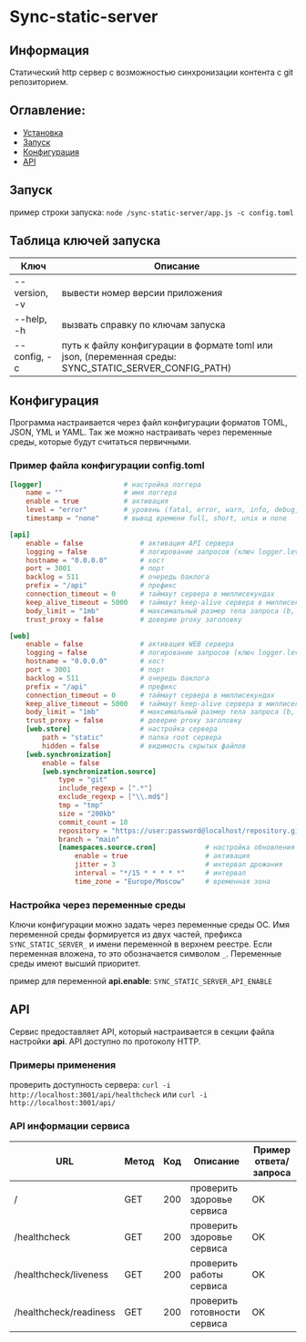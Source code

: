 # Sync-static-server

## Информация

Статический http сервер с возможностью синхронизации контента с git репозиторием.

## Оглавление:
- [Установка](#install)
- [Запуск](#launch)
- [Конфигурация](#configuration)
- [API](#api)

## <a name="install"></a> Запуск

пример строки запуска: `node /sync-static-server/app.js -c config.toml`

## <a name="launch"></a> Таблица ключей запуска

Ключ | Описание
------------ | -------------
--version, -v | вывести номер версии приложения
--help, -h | вызвать справку по ключам запуска
--config, -c | путь к файлу конфигурации в формате toml или json, (переменная среды: SYNC_STATIC_SERVER_CONFIG_PATH)

## <a name="configuration"></a> Конфигурация

Программа настраивается через файл конфигурации форматов TOML, JSON, YML и YAML. Так же можно настраивать через переменные среды, которые будут считаться первичными.

### Пример файла конфигурации config.toml

```toml
[logger]                    # настройка логгера
    name = ""               # имя логгера
    enable = true           # активация
    level = "error"         # уровень (fatal, error, warn, info, debug, trace)
    timestamp = "none"      # вывод времени full, short, unix и none

[api]
    enable = false              # активация API сервера
    logging = false             # логирование запросов (ключ logger.level = "debug" или ниже)
    hostname = "0.0.0.0"        # хост          
    port = 3001                 # порт
    backlog = 511               # очередь баклога
    prefix = "/api"             # префикс
    connection_timeout = 0      # таймаут сервера в миллисекундах
    keep_alive_timeout = 5000   # таймаут keep-alive сервера в миллисекундах
    body_limit = "1mb"          # максимальный размер тела запроса (b, kb, mb)
    trust_proxy = false         # доверие proxy заголовку

[web]
    enable = false              # активация WEB сервера
    logging = false             # логирование запросов (ключ logger.level = "debug" или ниже)
    hostname = "0.0.0.0"        # хост          
    port = 3001                 # порт
    backlog = 511               # очередь баклога
    prefix = "/api"             # префикс
    connection_timeout = 0      # таймаут сервера в миллисекундах
    keep_alive_timeout = 5000   # таймаут keep-alive сервера в миллисекундах
    body_limit = "1mb"          # максимальный размер тела запроса (b, kb, mb)
    trust_proxy = false         # доверие proxy заголовку
    [web.store]                 # настройка сервера
        path = "static"         # папка root сервера
        hidden = false          # видимость скрытых файлов
    [web.synchronization]                                                   # синхронизация
        enable = false                                                      # активация
        [web.synchronization.source]                                        # настройка источника
            type = "git"                                                    # тип источника
            include_regexp = [".*"]                                         # файлы будут включены в поиск        
            exclude_regexp = ["\\.md$"]                                     # файлы будут исключены из поиска
            tmp = "tmp"                                                     # временная папка
            size = "200kb"                                                  # максимальный размер файла
            commit_count = 10                                               # количество хранимых коммитов
            repository = "https://user:password@localhost/repository.git"   # репозиторий
            branch = "main"                                                 # ветка репозитория
            [namespaces.source.cron]            # настройка обновления
                enable = true                   # активация
                jitter = 3                      # интервал дрожания
                interval = "*/15 * * * * *"     # интервал
                time_zone = "Europe/Moscow"     # временная зона
```

### Настройка через переменные среды

Ключи конфигурации можно задать через переменные среды ОС. Имя переменной среды формируется из двух частей, префикса `SYNC_STATIC_SERVER_` и имени переменной в верхнем реестре. Если переменная вложена, то это обозначается символом `_`. Переменные среды имеют высший приоритет.

пример для переменной **api.enable**: `SYNC_STATIC_SERVER_API_ENABLE`

## <a name="api"></a> API

Сервис предоставляет API, который настраивается в секции файла настройки **api**. API доступно по протоколу HTTP.

### Примеры применения

проверить доступность сервера: `curl -i http://localhost:3001/api/healthcheck` или `curl -i http://localhost:3001/api/`  

### API информации сервиса

| URL | Метод | Код | Описание | Пример ответа/запроса |
| ----- | ----- | ----- | ----- | ----- |
| / | GET | 200 | проверить здоровье сервиса | OK |
| /healthcheck | GET | 200 | проверить здоровье сервиса | OK |
| /healthcheck/liveness | GET | 200 | проверить работы сервиса | OK |
| /healthcheck/readiness | GET | 200 | проверить готовности сервиса | OK |
